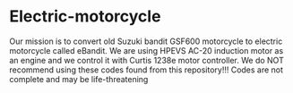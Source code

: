 # Electric-motorcycle
Our mission is to convert old Suzuki bandit GSF600 motorcycle to electric motorcycle called eBandit. 
We are using HPEVS AC-20 induction motor as an engine and we control it with Curtis 1238e motor controller.
We do NOT recommend using these codes found from this repository!!! Codes are not complete and may be life-threatening 

